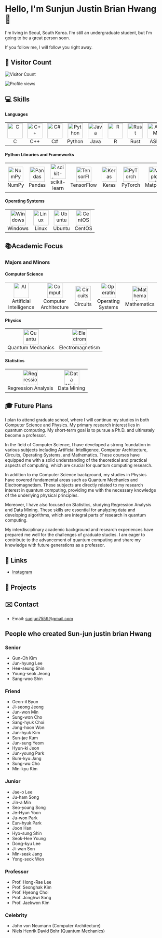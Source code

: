 # Hello, I'm Sunjun Justin Brian Hwang 👋

I'm living in Seoul, South Korea.
I'm still an undergraduate student, but I'm going to be a great person soon.

If you follow me, I will follow you right away.

## 🌟 Visitor Count
![Visitor Count](https://komarev.com/ghpvc/?username=yourusername&color=blue)

![Profile views](https://komarev.com/ghpvc/?username=USERNAME)


## 💻 Skills

#### Languages
<table>
  <tr>
    <td align="center"><img src="https://i.namu.wiki/i/KcqDuQYTxNpUcLIMZTg28QXse0XiWx1G7K68kYYCo1GuhoHmhB_V8Qe9odGGt0BH9-0nQZTN53WXTNpDmwVfWQ.svg" alt="C" width="50"/><br/>C</td>
    <td align="center"><img src="https://cdn-icons-png.flaticon.com/128/6132/6132222.png" alt="C++" width="50"/><br/>C++</td>
    <td align="center"><img src="https://cdn-icons-png.flaticon.com/128/6132/6132221.png" alt="C#" width="50"/><br/>C#</td>
    <td align="center"><img src="https://cdn-icons-png.flaticon.com/128/5968/5968350.png" alt="Python" width="50"/><br/>Python</td>
    <td align="center"><img src="https://cdn-icons-png.flaticon.com/128/226/226777.png" alt="Java" width="50"/><br/>Java</td>
    <td align="center"><img src="https://cdn-icons-png.flaticon.com/128/2103/2103665.png" alt="R" width="50"/><br/>R</td>
    <td align="center"><img src="https://upload.wikimedia.org/wikipedia/commons/thumb/2/20/Rustacean-orig-noshadow.svg/512px-Rustacean-orig-noshadow.svg.png" alt="Rust" width="50"/><br/>Rust</td>
    <td align="center"><img src="https://cdn-icons-png.flaticon.com/512/9748/9748677.png" alt="ASM" width="50"/><br/>ASM</td>
  </tr>
</table>

#### Python Libraries and Frameworks
<table>
  <tr>
    <td align="center"><img src="https://static-00.iconduck.com/assets.00/file-type-numpy-icon-1901x2048-oulkqypt.png" alt="NumPy" width="50"/><br/>NumPy</td>
    <td align="center"><img src="https://upload.wikimedia.org/wikipedia/commons/thumb/2/22/Pandas_mark.svg/1200px-Pandas_mark.svg.png" alt="Pandas" width="50"/><br/>Pandas</td>
    <td align="center"><img src="https://upload.wikimedia.org/wikipedia/commons/thumb/0/05/Scikit_learn_logo_small.svg/1200px-Scikit_learn_logo_small.svg.png" alt="scikit-learn" width="50"/><br/>scikit-learn</td>
    <td align="center"><img src="https://static-00.iconduck.com/assets.00/tensorflow-icon-955x1024-hd4xzbqj.png" alt="TensorFlow" width="50"/><br/>TensorFlow</td>
    <td align="center"><img src="https://upload.wikimedia.org/wikipedia/commons/thumb/a/ae/Keras_logo.svg/2048px-Keras_logo.svg.png" alt="Keras" width="50"/><br/>Keras</td>
    <td align="center"><img src="https://pytorch.org/assets/images/pytorch-logo.png" alt="PyTorch" width="50"/><br/>PyTorch</td>
    <td align="center"><img src="https://upload.wikimedia.org/wikipedia/commons/thumb/8/84/Matplotlib_icon.svg/2048px-Matplotlib_icon.svg.png" alt="Matplotlib" width="50"/><br/>Matplotlib</td>
    <td align="center"><img src="https://seeklogo.com/images/S/seaborn-logo-244EB2DEC5-seeklogo.com.png" alt="Seaborn" width="50"/><br/>Seaborn</td>
  </tr>
</table>

#### Operating Systems
<table>
  <tr>
    <td align="center"><img src="https://upload.wikimedia.org/wikipedia/commons/thumb/b/b8/Icon-windows_os.svg/1200px-Icon-windows_os.svg.png" alt="Windows" width="50"/><br/>Windows</td>
    <td align="center"><img src="https://cdn-icons-png.flaticon.com/128/226/226772.png" alt="Linux" width="50"/><br/>Linux</td>
    <td align="center"><img src="https://cdn-icons-png.flaticon.com/512/888/888879.png" alt="Ubuntu" width="50"/><br/>Ubuntu</td>
    <td align="center"><img src="https://static-00.iconduck.com/assets.00/centos-icon-icon-2048x2048-ua0kcc83.png" alt="CentOS" width="50"/><br/>CentOS</td>
  </tr>
</table>


## 📚Academic Focus

### Majors and Minors

#### Computer Science
<table>
  <tr>
    <td align="center"><img src="https://cdn-icons-png.flaticon.com/512/5043/5043967.png" alt="AI" width="50"/><br/>Artificial Intelligence</td>
    <td align="center"><img src="https://cdn-icons-png.flaticon.com/512/1134/1134328.png" alt="Computer Architecture" width="50"/><br/>Computer Architecture</td>
    <td align="center"><img src="https://encrypted-tbn0.gstatic.com/images?q=tbn:ANd9GcTILSVGPzuGwrs9jGfBT5MdJgv089xmK1BxJg&s" alt="Circuits" width="50"/><br/>Circuits</td>
    <td align="center"><img src="https://cdn-icons-png.flaticon.com/512/6303/6303588.png" alt="Operating Systems" width="50"/><br/>Operating Systems</td>
    <td align="center"><img src="https://cdn2.iconfinder.com/data/icons/learning-1/64/stem-education-science-technology-engineering-math-512.png" alt="Mathematics" width="50"/><br/>Mathematics</td>
  </tr>
</table>

#### Physics
<table>
  <tr>
    <td align="center"><img src="https://static.vecteezy.com/system/resources/previews/006/742/292/original/a-flat-style-of-quantum-physics-electron-icon-vector.jpg" alt="Quantum Mechanics" width="50"/><br/>Quantum Mechanics</td>
    <td align="center"><img src="https://cdn-icons-png.flaticon.com/512/2649/2649741.png" alt="Electromagnetism" width="50"/><br/>Electromagnetism</td>
  </tr>
</table>

#### Statistics
<table>
  <tr>
    <td align="center"><img src="https://encrypted-tbn0.gstatic.com/images?q=tbn:ANd9GcTGByezs5Lv5KA7qlv31s33TRaK4a8Yv8etzU6tE81On3JG3NcKtgGny2SHQH7UHkzwTgY&usqp=CAU" alt="Regression Analysis" width="50"/><br/>Regression Analysis</td>
    <td align="center"><img src="https://encrypted-tbn0.gstatic.com/images?q=tbn:ANd9GcR_XwhvxHuouzFnj8CwQvH-WYmEhgn6Hdadqw&s" alt="Data Mining" width="50"/><br/>Data Mining</td>
  </tr>
</table>


## 🎓 Future Plans
I plan to attend graduate school, where I will continue my studies in both Computer Science and Physics. My primary research interest lies in quantum computing. My short-term goal is to pursue a Ph.D. and ultimately become a professor.

In the field of Computer Science, I have developed a strong foundation in various subjects including Artificial Intelligence, Computer Architecture, Circuits, Operating Systems, and Mathematics. These courses have equipped me with a solid understanding of the theoretical and practical aspects of computing, which are crucial for quantum computing research.

In addition to my Computer Science background, my studies in Physics have covered fundamental areas such as Quantum Mechanics and Electromagnetism. These subjects are directly related to my research interest in quantum computing, providing me with the necessary knowledge of the underlying physical principles.

Moreover, I have also focused on Statistics, studying Regression Analysis and Data Mining. These skills are essential for analyzing data and developing algorithms, which are integral parts of research in quantum computing.

My interdisciplinary academic background and research experiences have prepared me well for the challenges of graduate studies. I am eager to contribute to the advancement of quantum computing and share my knowledge with future generations as a professor.

## 🔗 Links
- [Instagram](https://www.instagram.com/jun_bri0123)

## 🚀 Projects

## ✉️ Contact
- Email: sunjun7559@gmail.com

## People who created Sun-jun justin brian Hwang

### Senior
- Gun-Oh Kim
- Jun-hyung Lee
- Hee-seung Shin
- Young-seok Jeong
- Sang-woo Shin

### Friend
- Geon-il Byun
- Ji-seong Jeong
- Jun-won Min
- Sung-won Cho
- Sang-hyuk Choi
- Jong-hoon Won
- Jun-hyuk Kim
- Sun-jae Kum
- Jun-sung Yeom
- Hyun-ki Jeon
- Jun-young Park
- Bum-kyu Jang
- Sung-wu Cho
- Min-kyu Kim

### Junior
- Jae-o Lee
- Ju-ham Song
- Jin-a Min
- Seo-young Song
- Je-Hyun Yoon
- Ju-won Park
- Eun-hyuk Park
- Joon Han
- Hyo-sung Shin
- Seok-Hee Young
- Dong-kyu Lee
- Ji-wan Son
- Min-seak Jang
- Yong-seok Won

### Professor
- Prof. Hong-Rae Lee
- Prof. Seonghak Kim
- Prof. Hyeong Choi
- Prof. Jonghwi Song
- Prof. Jaekwon Kim

### Celebrity
- John von Neumann (Computer Architecture)
- Niels Henrik David Bohr (Quantum Mechanics)
